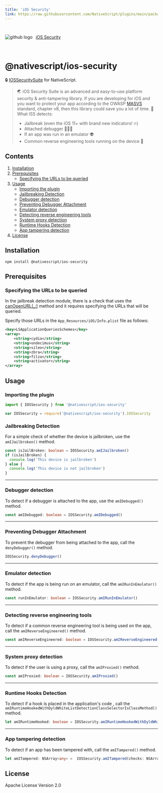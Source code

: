 ```yaml
---
title: 'iOS Security'
link: https://raw.githubusercontent.com/NativeScript/plugins/main/packages/ios-security/README.md
---
```


<div style="width: 100%; padding: 1.2em 0em">
	<img alt="github logo" src="../assets/images/github/GitHub-Mark-32px.png" style="display: inline; margin: 1em 0.5em 1em 0em">
	<a href="https://github.com/NativeScript/plugins/tree/main/packages/ios-security" target="_blank" noopener>iOS Security</a>
</div>

# @nativescript/ios-security

🔒 [IOSSecuritySuite](https://github.com/securing/IOSSecuritySuite) for NativeScript.

> 🌏 iOS Security Suite is an advanced and easy-to-use platform security & anti-tampering library. If you are developing for iOS and you want to protect your app according to the OWASP [MASVS](https://github.com/OWASP/owasp-masvs) standard, chapter v8, then this library could save you a lot of time. 🚀
> What ISS detects:
>
> - Jailbreak (even the iOS 11+ with brand new indicators! 🔥)
> - Attached debugger 👨🏻‍🚀
> - If an app was run in an emulator 👽
> - Common reverse engineering tools running on the device 🔭

## Contents

1. [Installation](#installation)
2. [Prerequisites](#prerequisites)
   - [Specifying the URLs to be queried](#specifying-the-urls-to-be-queried)
3. [Usage](#usage)
   - [Importing the plugin](#importing-the-plugin)
   - [Jailbreaking Detection](#jailbreaking-detection)
   - [Debugger detection](#debugger-detection)
   - [Preventing Debugger Attachment](#preventing-debugger-attachment)
   - [Emulator detection](#emulator-detection)
   - [Detecting reverse engineering tools](#detecting-reverse-engineering-tools)
   - [System proxy detection](#system-proxy-detection)
   - [Runtime Hooks Detection](#runtime-hooks-detection)
   - [App tampering detection](#app-tampering-detection)
4. [License](#license)

## Installation

```cli
npm install @nativescript/ios-security
```

## Prerequisites

### Specifying the URLs to be queried

In the jailbreak detection module, there is a check that uses the [canOpenURL(\_:)](https://developer.apple.com/documentation/uikit/uiapplication/1622952-canopenurl) method and it requires specifying the URLs that will be queried.

Specify those URLs in the `App_Resources/iOS/Info.plist` file as follows:

```xml
<key>LSApplicationQueriesSchemes</key>
<array>
    <string>cydia</string>
    <string>undecimus</string>
    <string>sileo</string>
    <string>zbra</string>
    <string>filza</string>
    <string>activator</string>
</array>
```

## Usage

### Importing the plugin

```ts
import { IOSSecurity } from '@nativescript/ios-security'
```

```js
var IOSSecurity = require('@nativescript/ios-security').IOSSecurity
```

### Jailbreaking Detection

For a simple check of whether the device is jailbroken, use the `amIJailbroken()` method.

```ts
const isJailBroken: boolean = IOSSecurity.amIJailbroken()
if (isJailBroken) {
  console.log('This device is jailbroken')
} else {
  console.log('This device is not jailbroken')
}
```

---

### Debugger detection

To detect if a debugger is attached to the app, use the `amIDebugged()` method.

```ts
const amIDebugged: boolean = IOSSecurity.amIDebugged()
```

---

### Preventing Debugger Attachment

To prevent the debugger from being attached to the app, call the `denyDebugger()` method.

```ts
IOSSecurity.denyDebugger()
```

---

### Emulator detection

To detect if the app is being run on an emulator, call the `amIRunInEmulator()` method.

```ts
const runInEmulator: boolean = IOSSecurity.amIRunInEmulator()
```

---

### Detecting reverse engineering tools

To detect if a common reverse engineering tool is being used on the app, call the `amIReverseEngineered()` method.

```ts
const amIReverseEngineered: boolean = IOSSecurity.amIReverseEngineered()
```

---

### System proxy detection

To detect if the user is using a proxy, call the `amIProxied()` method.

```ts
const amIProxied: boolean = IOSSecurity.amIProxied()
```

---

### Runtime Hooks Detection

To detect if a hook is placed in the application's code , call the `amIRuntimeHookedWithDyldWhiteListDetectionClassSelectorIsClassMethod()` method.

```ts
let amIRuntimeHooked: boolean = IOSSecurity.amIRuntimeHookedWithDyldWhiteListDetectionClassSelectorIsClassMethod(dyldWhiteList: NSArray<string> | string[], detectionClass: typeof NSObject, selector: string, isClassMethod: boolean)
```

---

### App tampering detection

To detect if an app has been tampered with, call the `amITampered()` method.

```ts
let amITampered: NSArray<any> =  IOSSecurity.amITampered(checks: NSArray<any> | any[])
```

## License

Apache License Version 2.0

